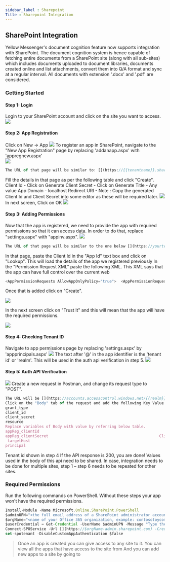 ```yaml
---
sidebar_label : Sharepoint
Title : Sharepoint Integration
---
```

## SharePoint Integration

Yellow Messenger's document cognition feature now supports integration with SharePoint. The document cognition system is hence capable of fetching entire documents from a SharePoint site (along with all sub-sites) which includes documents uploaded to document libraries, documents created online and list attachments, convert them into Q/A format and sync at a regular interval. All documents with extension '.docx' and '.pdf' are considered.

### Getting Started

#### Step 1: Login
Login to your SharePoint account and click on the site you want to access. 
![](https://cdn.yellowmessenger.com/NROfenYSis8C1622455900087.png)

#### Step 2: App Registration
Click on New -> App
![](https://cdn.yellowmessenger.com/0pN5KOkXKwPU1622465966953.png)
To register an app in SharePoint, navigate to the "New App Registration" page by replacing
'addanapp.aspx' with 'appregnew.aspx'  
![](https://cdn.yellowmessenger.com/wCJrbVzhXlJA1622456478470.png)

```js
The URL of that page will be similar to: [](https://{{tenantname}}.sharepoint.com/_layouts/15/appregnew.aspx) 
```

Fill the details in that page as per the following table and click "Create".
Client Id - Click on Generate
Client Secret - Click on Generate 
Title - Any value
App Domain - localhost
Redirect URI - [](https://localhost)
Note : Copy the generated Client Id and Client Secret into some editor as these will be required later.
![](https://cdn.yellowmessenger.com/h7lhE1xoZov31622456892916.png)
In next screen, Click on OK
![](https://cdn.yellowmessenger.com/NUFkf2K2M8QU1622456936834.png)

#### Step 3: Adding Permissions
Now that the app is registered, we need to provide the app with required permissions so that it can access data. In order to do that, replace "settings.aspx" with "appinv.aspx".
![](https://cdn.yellowmessenger.com/jDdLApZMemD91622457007886.png)

```js
The URL of that page will be similar to the one below [](https://yourtenantname.sharepoint.com/_layouts/15/appinv.aspx)
```
In that page, paste the Client Id in the "App Id" text box and click on "Lookup". This will load the
details of the app we registered previously
In the "Permission Request XML" paste the following XML. This XML says that the app can have full control over the current web
```js 
<AppPermissionRequests AllowAppOnlyPolicy="true">  <AppPermissionRequest Scope="http://sharepoint/content/sitecollection/web" Right="FullControl"/></AppPermissionRequests>
```
Once that is added click on "Create".

![](https://cdn.yellowmessenger.com/qXn6KiEgZEG51622457303120.png)

In the next screen click on "Trust It" and this will mean that the app will have the required permissions. 

![](https://cdn.yellowmessenger.com/E0sQIjgRdpbS1622457429331.png)

#### Step 4: Checking Tenant ID

Navigate to app permissions page by replacing 'settings.aspx' by 'appprincipals.aspx'
![](https://cdn.yellowmessenger.com/3ZFK6x5NRDWk1622457497391.png)
The text after '@' in the app identifier is the 'tenant id' or 'realm'. This will be used in the auth api verification in step 5. ![](https://cdn.yellowmessenger.com/x6acmxwsFVf91622457610029.png)  

#### Step 5: Auth API Verification
![](https://cdn.yellowmessenger.com/kNNpz5tQH91s1622457991838.png)
Create a new request in Postman, and change its request type to "POST".
```js
The URL will be [](https://accounts.accesscontrol.windows.net/{{realm}}/tokens/OAuth/2)
Click on the "Body" tab of the request and add the following Key Value pairs
grant_type                                                                   client_credentials
client_id                                                                       {{appReg_clientId}}@{{realm}}
client_secret                                                               {{appReg_clientSecret}}
resource                                                                       {{principal}}/{{targetHost}}@{{realm}}
Replace variables of Body with value by referring below table.
appReg_clientId                                                         Client Id of the app created earlier 
appReg_clientSecret                                                 Client Secret of the app created earlier
 targetHost                                                                   {{Tenantname}}.sharepoint.com
principal                                                                       00000003-0000-0ff1-ce00-000000000000 realm                                                                       
```

Tenant id shown in step 4 
If the API response is 200, you are done! Values used in the body of this api need to be shared.
In case, integration needs to be done for multiple sites, step 1 – step 6 needs to be repeated for other sites.

### Required Permissions
Run the following commands on PowerShell. Without these steps your app won't have the required permissions.
```js 
Install-Module -Name Microsoft.Online.SharePoint.PowerShell
$adminUPN="<the full email address of a SharePoint administrator account, example: jdoe@contosotoycompany.onmicrosoft.com>"
$orgName="<name of your Office 365 organization, example: contosotoycompany>"
$userCredential = Get-Credential -UserName $adminUPN -Message "Type the password."
Connect-SPOService -Url [](https://$orgName-admin.sharepoint.com) -Credential $userCredential
set-spotenant -DisableCustomAppAuthentication $false
```
> Once an app is created you can give access to any site to it. You can view all the apps that have access to the site from [](https://{{tenantname}}/dummy/_layouts/15/appprincipals.aspx?Scope=Web)
And you can add new apps to a site by going to [](https://yourtenantname.sharepoint.com/_layouts/15/appinv.aspx)